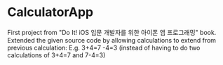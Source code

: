 # CalculatorApp

First project from "Do It! iOS 입문 개발자를 위한 아이폰 앱 프로그래밍" book. 
Extended the given source code by allowing calculations to extend from previous calculation: 
E.g. 3+4=7 -4=3 (instead of having to do two calculations of 3+4=7 and 7-4=3) 
